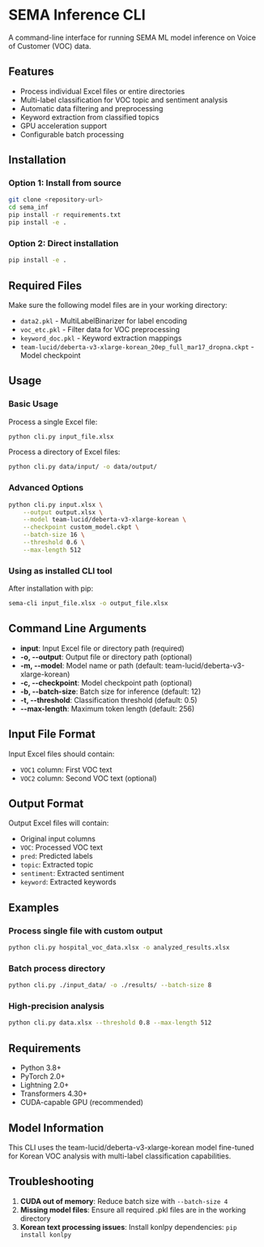 # SEMA Inference CLI

A command-line interface for running SEMA ML model inference on Voice of Customer (VOC) data.

## Features

- Process individual Excel files or entire directories
- Multi-label classification for VOC topic and sentiment analysis
- Automatic data filtering and preprocessing
- Keyword extraction from classified topics
- GPU acceleration support
- Configurable batch processing

## Installation

### Option 1: Install from source
```bash
git clone <repository-url>
cd sema_inf
pip install -r requirements.txt
pip install -e .
```

### Option 2: Direct installation
```bash
pip install -e .
```

## Required Files

Make sure the following model files are in your working directory:
- `data2.pkl` - MultiLabelBinarizer for label encoding
- `voc_etc.pkl` - Filter data for VOC preprocessing
- `keyword_doc.pkl` - Keyword extraction mappings
- `team-lucid/deberta-v3-xlarge-korean_20ep_full_mar17_dropna.ckpt` - Model checkpoint

## Usage

### Basic Usage

Process a single Excel file:
```bash
python cli.py input_file.xlsx
```

Process a directory of Excel files:
```bash
python cli.py data/input/ -o data/output/
```

### Advanced Options

```bash
python cli.py input.xlsx \
    --output output.xlsx \
    --model team-lucid/deberta-v3-xlarge-korean \
    --checkpoint custom_model.ckpt \
    --batch-size 16 \
    --threshold 0.6 \
    --max-length 512
```

### Using as installed CLI tool

After installation with pip:
```bash
sema-cli input_file.xlsx -o output_file.xlsx
```

## Command Line Arguments

- **input**: Input Excel file or directory path (required)
- **-o, --output**: Output file or directory path (optional)
- **-m, --model**: Model name or path (default: team-lucid/deberta-v3-xlarge-korean)
- **-c, --checkpoint**: Model checkpoint path (optional)
- **-b, --batch-size**: Batch size for inference (default: 12)
- **-t, --threshold**: Classification threshold (default: 0.5)
- **--max-length**: Maximum token length (default: 256)

## Input File Format

Input Excel files should contain:
- `VOC1` column: First VOC text
- `VOC2` column: Second VOC text (optional)

## Output Format

Output Excel files will contain:
- Original input columns
- `VOC`: Processed VOC text
- `pred`: Predicted labels
- `topic`: Extracted topic
- `sentiment`: Extracted sentiment
- `keyword`: Extracted keywords

## Examples

### Process single file with custom output
```bash
python cli.py hospital_voc_data.xlsx -o analyzed_results.xlsx
```

### Batch process directory
```bash
python cli.py ./input_data/ -o ./results/ --batch-size 8
```

### High-precision analysis
```bash
python cli.py data.xlsx --threshold 0.8 --max-length 512
```

## Requirements

- Python 3.8+
- PyTorch 2.0+
- Lightning 2.0+
- Transformers 4.30+
- CUDA-capable GPU (recommended)

## Model Information

This CLI uses the team-lucid/deberta-v3-xlarge-korean model fine-tuned for Korean VOC analysis with multi-label classification capabilities.

## Troubleshooting

1. **CUDA out of memory**: Reduce batch size with `--batch-size 4`
2. **Missing model files**: Ensure all required .pkl files are in the working directory
3. **Korean text processing issues**: Install konlpy dependencies: `pip install konlpy`